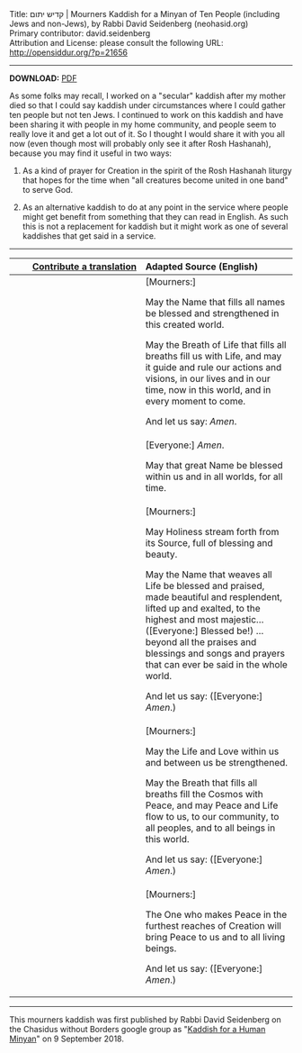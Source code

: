 <html>
<head></head>
<body>
Title: קדיש יתום | Mourners Kaddish for a Minyan of Ten People (including Jews and non-Jews), by Rabbi David Seidenberg (neohasid.org)<br />
Primary contributor: david.seidenberg<br />
Attribution and License: please consult the following URL: <a href="http://opensiddur.org/?p=21656">http://opensiddur.org/?p=21656</a>
<p />
<hr />

<style type="text/css" media="all">.printfriendly {display: none!important;}</style>

<strong>DOWNLOAD:</strong> <a href="http://neohasid.org/pdf/Kaddishforahumanminyan.pdf">PDF</a>

As some folks may recall, I worked on a "secular" kaddish after my mother died so that I could say kaddish under circumstances where I could gather ten people but not ten Jews. I continued to work on this kaddish and have been sharing it with people in my home community, and people seem to really love it and get a lot out of it. So I thought I would share it with you all now (even though most will probably only see it after Rosh Hashanah), because you may find it useful in two ways:

1) As a kind of prayer for Creation in the spirit of the Rosh Hashanah liturgy that hopes for the time when "all creatures become united in one band" to serve God.

2) As an alternative kaddish to do at any point in the service where people might get benefit from something that they can read in English. As such this is not a replacement for kaddish but it might work as one of several kaddishes that get said in a service.

<hr />

<table style="margin-left: auto;margin-right: auto;" class="draggable">
<thead><tr><th id="x" style="text-align: right;"><a href="/contributing/upload/">Contribute a translation</a></th><th style="text-align: left;">Adapted Source (English)</th></tr></thead>
<tbody>
<tr><td style="vertical-align:top;" width="46%">
<div class="liturgy"><span lang="he">

</span></div></td>
 
<td style="vertical-align:top;" width="53%">
<div class="english">
[Mourners:] 

May the Name that fills all names 
be blessed and strengthened in this created world. 

May the Breath of Life that fills all breaths fill us with Life, 
and may it guide and rule our actions and visions, 
in our lives and in our time, 
now in this world, 
and in every moment to come. 

And let us say: <em>Amen</em>.
</div></td></tr>


<tr><td style="vertical-align:top;" width="46%">
<div class="liturgy"><span lang="he">

</span></div></td>
 
<td style="vertical-align:top;" width="53%">
<div class="english">
[Everyone:] <em>Amen</em>. 

May that great Name be blessed within us 
and in all worlds, 
for all time.
</div></td></tr>


<tr><td style="vertical-align:top;" width="46%">
<div class="liturgy"><span lang="he">

</span></div></td>
 
<td style="vertical-align:top;" width="53%">
<div class="english">
[Mourners:] 

May Holiness stream forth from its Source, 
full of blessing and beauty. 

May the Name that weaves all Life 
be blessed and praised, 
made beautiful and resplendent, 
lifted up and exalted, 
to the highest and most majestic… ([Everyone:] Blessed be!)
…beyond all the praises and blessings 
and songs and prayers
that can ever be said in the whole world. 

And let us say: ([Everyone:] <em>Amen</em>.)
</div></td></tr>


<tr><td style="vertical-align:top;" width="46%">
<div class="liturgy"><span lang="he">

</span></div></td>
 
<td style="vertical-align:top;" width="53%">
<div class="english">
[Mourners:] 

May the Life and Love 
within us and between us 
be strengthened. 

May the Breath 
that fills all breaths 
fill the Cosmos with Peace, 
and may Peace and Life flow to us, 
to our community, 
to all peoples, 
and to all beings in this world. 

And let us say: ([Everyone:] <em>Amen</em>.)
</div></td></tr>


<tr><td style="vertical-align:top;" width="46%">
<div class="liturgy"><span lang="he">

</span></div></td>
 
<td style="vertical-align:top;" width="53%">
<div class="english">
[Mourners:] 

The One who makes Peace 
in the furthest reaches of Creation
will bring Peace to us 
and to all living beings. 

And let us say: ([Everyone:] <em>Amen</em>.)
</div></td></tr>
</tbody></table>

<hr />

This mourners kaddish was first published by Rabbi David Seidenberg on the Chasidus without Borders google group as "<a href="https://groups.google.com/d/msg/hasid/MuRJPscwYkA/8jfkE_tMAwAJ">Kaddish for a Human Minyan</a>" on 9 September 2018.
</body>
</html>